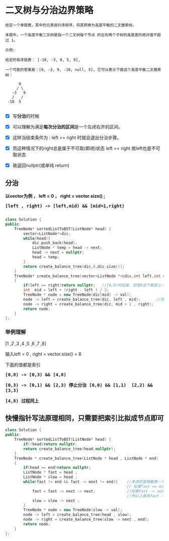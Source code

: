 # 二叉树与分治边界策略

```chinese
给定一个单链表，其中的元素按升序排序，将其转换为高度平衡的二叉搜索树。

本题中，一个高度平衡二叉树是指一个二叉树每个节点 的左右两个子树的高度差的绝对值不超过 1。

示例:

给定的有序链表： [-10, -3, 0, 5, 9],

一个可能的答案是：[0, -3, 9, -10, null, 5], 它可以表示下面这个高度平衡二叉搜索树：

      0
     / \
   -3   9
   /   /
 -10  5


```



- [x] 写**分治**的时候



- [x] 可以理解为满足**每次分治的区间**是一个左闭右开的区间。



- [x] 这样当结束条件为 : left == right 时就会退出分治步骤。



- [x] 而这种情况下的right总是属于不可取(即闭)状态 left == right 故left也是不可取状态



- [x] 故返回nullptr(或单纯 return)



##  **分治**   

**以vector为例 ， left  = 0 ， right = vector.size() ;** 

**<kbd>[left , right)    ->     [left,mid)  && [mid+1,right) </kbd>**

 

```c++

class Solution {
public:
    TreeNode* sortedListToBST(ListNode* head) {
        vector<ListNode*>dic;
        while(head){
            dic.push_back(head);
            ListNode * temp = head -> next;
            head -> next = nullptr;
            head = temp;
        }
        return create_balance_tree(dic,0,dic.size());
    }
    TreeNode* create_balance_tree(vector<ListNode *>&dic,int left,int right)
    {
        if(left == right)return nullptr;   //[0,0)时结束，但是0这个数是上一次的mid，已经操作完了。
        int  mid = left + (right - left ) / 2;
        TreeNode * node = new TreeNode(dic[mid] -> val);
        node -> left = create_balance_tree(dic, left , mid);       //保证左闭右开
        node -> right = create_balance_tree(dic, mid + 1 , right);
        return node;
    }
};
```





### 举例理解

[1 ,2 ,3 ,4 ,5 ,6 ,7 ,8]



输入left = 0 , right = vector.size()  =  8



下面的值都是索引

**<kbd>  [0,8)    ->   [0,3) && [4,8) </kbd>**



**<kbd> [0,3)    ->   [0,1)    &&    [2,3) 停止分治 [0,0) && [1,1)  [2,2) && [3,3)  </kbd>**



**<kbd>[4,8) 过程同上</kbd>**







## 快慢指针写法原理相同，只需要把索引比拟成节点即可

```c++
class Solution {
public:
    TreeNode* sortedListToBST(ListNode* head) {
        if(!head)return nullptr;
        return create_balance_tree(head,nullptr);
    }
    TreeNode * create_balance_tree(ListNode * head , ListNode * end)
    {
        if(head == end)return nullptr;
        ListNode * fast = head ;
        ListNode * slow = head ;
        while(fast != end && fast -> next != end){    //考虑的是倒数第一个情况 和 最后一个情况   
            										  // 如果fast == end（即开边界） 则fast属于开边界值 是不允许的所以加以限制
            fast = fast -> next -> next;              //如果fast -> next == (end/nullptr) （即开边界）则fast -> next -> next不存在报错
            										  //所以上面有fast -> next != end ;
            slow = slow -> next ;
        }
        TreeNode * node = new TreeNode(slow -> val);
        node -> left = create_balance_tree(head , slow);
        node -> right = create_balance_tree(slow -> next , end);
        return node;
    }
};
```

